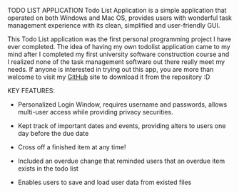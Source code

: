 TODO LIST APPLICATION
Todo List Application is a simple application that operated on both Windows and Mac OS, provides users with wonderful task management experience with its clean, simplified and user-friendly GUI.

This Todo List application was the first personal programming project I have ever completed. The idea of having my own todolist application came to my mind after I completed my first university software construction course and I realized none of the task management software out there really meet my needs. If anyone is interested in trying out this app, you are more than welcome to visit my [GitHub](https://github.com/yuxin-d/todoList_App) site to download it from the repository :D

KEY FEATURES:

- Personalized Login Window, requires username and passwords, allows multi-user access while providing privacy securities.

- Kept track of important dates and events, providing alters to users one day before the due date

- Cross off a finished item at any time!

- Included an overdue change that reminded users that an overdue item exists in the todo list

- Enables users to save and load user data from existed files